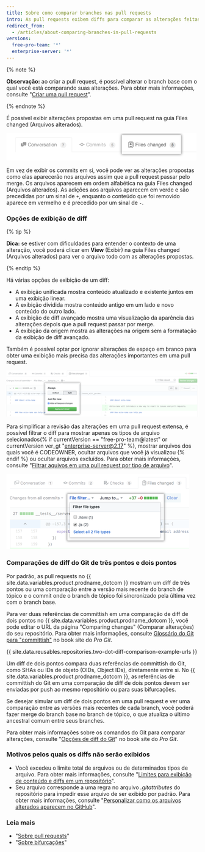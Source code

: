```yaml
---
title: Sobre como comparar branches nas pull requests
intro: As pull requests exibem diffs para comparar as alterações feitas no branch de tópico com o branch base com o qual você deseja fazer merge.
redirect_from:
  - /articles/about-comparing-branches-in-pull-requests
versions:
  free-pro-team: '*'
  enterprise-server: '*'
---
```


{% note %}

**Observação:** ao criar a pull request, é possível alterar o branch base com o qual você está comparando suas alterações. Para obter mais informações, consulte "[Criar uma pull request](/articles/creating-a-pull-request#changing-the-branch-range-and-destination-repository)".

{% endnote %}

É possível exibir alterações propostas em uma pull request na guia Files changed (Arquivos alterados).

![Guia Files changed (Arquivos alterados) da pull request](/assets/images/help/pull_requests/pull-request-tabs-changed-files.png)

Em vez de exibir os commits em si, você pode ver as alterações propostas como elas aparecerão nos arquivos assim que a pull request passar pelo merge. Os arquivos aparecem em ordem alfabética na guia Files changed (Arquivos alterados). As adições aos arquivos aparecem em verde e são precedidas por um sinal de `+`, enquanto o conteúdo que foi removido aparece em vermelho e é precedido por um sinal de `-`.

### Opções de exibição de diff

{% tip %}

**Dica:** se estiver com dificuldades para entender o contexto de uma alteração, você poderá clicar em **View** (Exibir) na guia Files changed (Arquivos alterados) para ver o arquivo todo com as alterações propostas.

{% endtip %}

Há várias opções de exibição de um diff:
- A exibição unificada mostra conteúdo atualizado e existente juntos em uma exibição linear.
- A exibição dividida mostra conteúdo antigo em um lado e novo conteúdo do outro lado.
- A exibição de diff avançado mostra uma visualização da aparência das alterações depois que a pull request passar por merge.
- A exibição da origem mostra as alterações na origem sem a formatação da exibição de diff avançado.

Também é possível optar por ignorar alterações de espaço em branco para obter uma exibição mais precisa das alterações importantes em uma pull request.

![Menu de opções para exibição de diff](/assets/images/help/pull_requests/diff-settings-menu.png)

Para simplificar a revisão das alterações em uma pull request extensa, é possível filtrar o diff para mostrar apenas os tipos de arquivo selecionados{% if currentVersion == "free-pro-team@latest" or currentVersion ver_gt "enterprise-server@2.17" %}, mostrar arquivos dos quais você é CODEOWNER, ocultar arquivos que você já visualizou {% endif %} ou ocultar arquivos excluídos. Para obter mais informações, consulte "[Filtrar aquivos em uma pull request por tipo de arquivo](/articles/filtering-files-in-a-pull-request)".

  ![Menu suspenso File filter (Filtro de arquivo)](/assets/images/help/pull_requests/file-filter-menu.png)

### Comparações de diff do Git de três pontos e dois pontos

Por padrão, as pull requests no {{ site.data.variables.product.prodname_dotcom }} mostram um diff de três pontos ou uma comparação entre a versão mais recente do branch de tópico e o commit onde o branch de tópico foi sincronizado pela última vez com o branch base.

Para ver duas referências de committish em uma comparação de diff de dois pontos no {{ site.data.variables.product.prodname_dotcom }}, você pode editar o URL da página "Comparing changes" (Comparar alterações) do seu repositório. Para obter mais informações, consulte [Glossário do Git para "committish"](https://git-scm.com/docs/gitglossary#gitglossary-aiddefcommit-ishacommit-ishalsocommittish) no book site do _Pro Git_.

{{ site.data.reusables.repositories.two-dot-diff-comparison-example-urls }}

Um diff de dois pontos compara duas referências de committish do Git, como SHAs ou IDs de objeto (OIDs, Object IDs), diretamente entre si. No {{ site.data.variables.product.prodname_dotcom }}, as referências de committish do Git em uma comparação de diff de dois pontos devem ser enviadas por push ao mesmo repositório ou para suas bifurcações.

Se desejar simular um diff de dois pontos em uma pull request e ver uma comparação entre as versões mais recentes de cada branch, você poderá fazer merge do branch base no branch de tópico, o que atualiza o último ancestral comum entre seus branches.

Para obter mais informações sobre os comandos do Git para comparar alterações, consulte "[Opções de diff do Git](https://git-scm.com/docs/git-diff#git-diff-emgitdiffemltoptionsgtltcommitgtltcommitgt--ltpathgt82308203)" no book site do _Pro Git_.

### Motivos pelos quais os diffs não serão exibidos
- Você excedeu o limite total de arquivos ou de determinados tipos de arquivo. Para obter mais informações, consulte "[Limites para exibição de conteúdo e diffs em um repositório](/articles/limits-for-viewing-content-and-diffs-in-a-repository/#diff-limits)".
- Seu arquivo corresponde a uma regra no arquivo *.gitattributes* do repositório para impedir esse arquivo de ser exibido por padrão. Para obter mais informações, consulte "[Personalizar como os arquivos alterados aparecem no GitHub](/articles/customizing-how-changed-files-appear-on-github)".

### Leia mais

- "[Sobre pull requests](/articles/about-pull-requests)"
- "[Sobre bifurcações](/articles/about-forks)"
